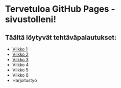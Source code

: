 # Tervetuloa GitHub Pages -sivustolleni!

## Täältä löytyvät tehtäväpalautukset:
- [Viikko 1](viikko1.html)
- [Viikko 2](viikko2)
- [Viikko 3](viikko3/index.html)
- Viikko 4
- Viikko 5
- Viikko 6
- Harjoitustyö

